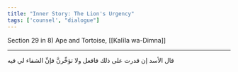 ```yaml
---
title: "Inner Story: The Lion's Urgency"
tags: ['counsel', "dialogue"]
---
```


 Section 29 in 8) Ape and Tortoise, [[Kalīla wa-Dimna]]

---
قال الأسد إن قدرت على ذلك فافعل ولا تؤخِّرنَّ فإنِّ الشفاء لي فيه
